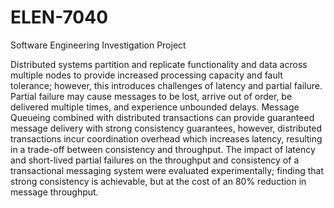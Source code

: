 # ELEN-7040
 Software Engineering Investigation Project
 
Distributed systems partition and replicate functionality and data across multiple nodes to provide increased processing capacity and fault tolerance; however, this introduces challenges of latency and partial failure. Partial failure may cause messages to be lost, arrive out of order, be delivered multiple times, and experience unbounded delays. Message Queueing combined with distributed transactions can provide guaranteed message delivery with strong consistency guarantees, however, distributed transactions incur coordination overhead which increases latency, resulting in a trade-off between consistency and throughput. The impact of latency and short-lived partial failures on the throughput and consistency of a transactional messaging system were evaluated experimentally; finding that strong consistency is achievable, but at the cost of an 80% reduction in message throughput. 
